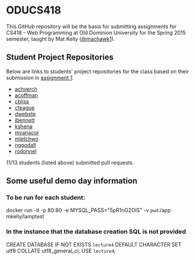 ODUCS418
========
This GitHub repository will be the basis for submitting assignments for CS418 - Web Programming at Old Dominion University for the Spring 2015 semester, taught by Mat Kelly (<a href="https://github.com/machawk1">@machawk1</a>).

## Student Project Repositories 
Below are links to students' project repositories for the class based on their submission in <a href="http://www.cs.odu.edu/~mkelly/semester/2015_spring/cs418/assignments/assignment1.html">assignment 1</a>.

* [achverch](https://github.com/andrewchverch/WebProjectCS)
* [acoffman](https://github.com/atc07d/WebProgramming)
* [cbliss](https://github.com/thecbliss/cblissCS418)
* [cteague](https://github.com/chateague/Chas-ODUCS418)
* [dwebste](https://github.com/DWebsterJr/Spring15)
* [jbennett](https://github.com/jbennett122/JBENNETT_CS418)
* [kshena](https://github.com/kshena/Ridi)
* [mvanacor](https://github.com/mvanacor/cs418Project)
* [mletchwo](https://github.com/mletchworth/CS-418)
* [ngoodall](http://github.com/CatLover91/WebDevCourse)
* [rodonnel](https://github.com/rcodonnell/cs418Project)

11/13 students (listed above) submitted pull requests.

## Some useful demo day information

### To be run for each student:

 docker run -it -p 80:80 -e MYSQL_PASS="5pR1nG2OlS" -v `pwd`:/app mkelly/lamptest

### In the instance that the database creation SQL is not provided
 
 CREATE DATABASE IF NOT EXISTS `lecture4` DEFAULT CHARACTER SET utf8 COLLATE utf8_general_ci;
USE `lecture4`;
